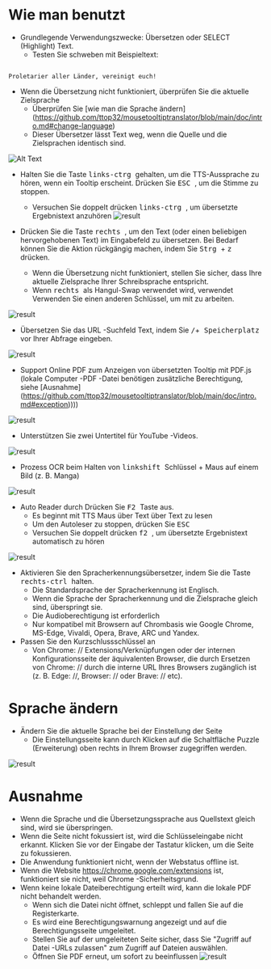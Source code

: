 # Wie man benutzt


- Grundlegende Verwendungszwecke: Übersetzen oder SELECT (Highlight) Text.
  - Testen Sie schweben mit Beispieltext:
```console

Proletarier aller Länder, vereinigt euch!

```

  - Wenn die Übersetzung nicht funktioniert, überprüfen Sie die aktuelle Zielsprache
    - Überprüfen Sie [wie man die Sprache ändern] (https://github.com/ttop32/mousetooltiptranslator/blob/main/doc/intro.md#change-language)
    - Dieser Übersetzer lässt Text weg, wenn die Quelle und die Zielsprachen identisch sind.


![Alt Text](/doc/reagre.gif)



- Halten Sie die Taste <kbd> links-ctrg </kbd> gehalten, um die TTS-Aussprache zu hören, wenn ein Tooltip erscheint. Drücken Sie <kbd> ESC </kbd>, um die Stimme zu stoppen.
  - Versuchen Sie doppelt drücken <kbd> links-ctrg </kbd>, um übersetzte Ergebnistext anzuhören
![result](/doc/20.gif)



- Drücken Sie die Taste <kbd> rechts </kbd>, um den Text (oder einen beliebigen hervorgehobenen Text) im Eingabefeld zu übersetzen. Bei Bedarf können Sie die Aktion rückgängig machen, indem Sie <kbd> Strg </kbd> + <kbd> z </kbd> drücken.
  - Wenn die Übersetzung nicht funktioniert, stellen Sie sicher, dass Ihre aktuelle Zielsprache Ihrer Schreibsprache entspricht.
  - Wenn <kbd> rechts </kbd> als Hangul-Swap verwendet wird, verwendet
Verwenden Sie einen anderen Schlüssel, um mit zu arbeiten.


![result](/doc/11.gif)



- Übersetzen Sie das URL -Suchfeld Text, indem Sie <kbd>/</kbd>+<kbd> Speicherplatz </kbd> vor Ihrer Abfrage eingeben.


![result](/doc/21.gif)



- Support Online PDF zum Anzeigen von übersetzten Tooltip mit PDF.js (lokale Computer -PDF -Datei benötigen zusätzliche Berechtigung, siehe [Ausnahme] (https://github.com/ttop32/mousetooltiptranslator/blob/main/doc/intro.md#exception))))


![result](/doc/12.gif)



- Unterstützen Sie zwei Untertitel für YouTube -Videos.


![result](/doc/16.gif)



- Prozess OCR beim Halten von <kbd> linkshift </kbd> Schlüssel + Maus auf einem Bild (z. B. Manga)


![result](/doc/15.gif)



- Auto Reader durch Drücken Sie <kbd> F2 </kbd> Taste aus.
  - Es beginnt mit TTS Maus über Text über Text zu lesen
  - Um den Autoleser zu stoppen, drücken Sie <kbd> ESC </kbd>
  - Versuchen Sie doppelt drücken <kbd> f2 </kbd>, um übersetzte Ergebnistext automatisch zu hören


![result](/doc/30.gif)



- Aktivieren Sie den Spracherkennungsübersetzer, indem Sie die Taste <kbd> rechts-ctrl </kbd> halten.
  - Die Standardsprache der Spracherkennung ist Englisch.
  - Wenn die Sprache der Spracherkennung und die Zielsprache gleich sind, überspringt sie.
  - Die Audioberechtigung ist erforderlich
  - Nur kompatibel mit Browsern auf Chrombasis wie Google Chrome, MS-Edge, Vivaldi, Opera, Brave, ARC und Yandex.
- Passen Sie den Kurzschlussschlüssel an
  - Von Chrome: // Extensions/Verknüpfungen oder der internen Konfigurationsseite der äquivalenten Browser, die durch Ersetzen von Chrome: // durch die interne URL Ihres Browsers zugänglich ist (z. B. Edge: //, Browser: // oder Brave: // etc).
# Sprache ändern
- Ändern Sie die aktuelle Sprache bei der Einstellung der Seite
  - Die Einstellungsseite kann durch Klicken auf die Schaltfläche Puzzle (Erweiterung) oben rechts in Ihrem Browser zugegriffen werden.


![result](/doc/14.gif)





# Ausnahme


- Wenn die Sprache und die Übersetzungssprache aus Quellstext gleich sind, wird sie überspringen.
- Wenn die Seite nicht fokussiert ist, wird die Schlüsseleingabe nicht erkannt.
Klicken Sie vor der Eingabe der Tastatur klicken, um die Seite zu fokussieren.
- Die Anwendung funktioniert nicht, wenn der Webstatus offline ist.
- Wenn die Website <https://chrome.google.com/extensions> ist, funktioniert sie nicht, weil Chrome -Sicherheitsgrund.
- Wenn keine lokale Dateiberechtigung erteilt wird, kann die lokale PDF nicht behandelt werden.
  - Wenn sich die Datei nicht öffnet, schleppt und fallen Sie auf die Registerkarte.
  - Es wird eine Berechtigungswarnung angezeigt und auf die Berechtigungsseite umgeleitet.
  - Stellen Sie auf der umgeleiteten Seite sicher, dass Sie "Zugriff auf Datei -URLs zulassen" zum Zugriff auf Dateien auswählen.
  - Öffnen Sie PDF erneut, um sofort zu beeinflussen
![result](/doc/10.gif)
